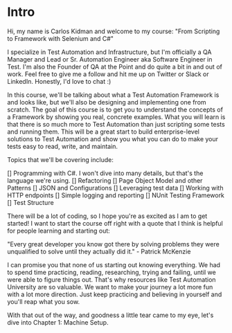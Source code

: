 # Intro
Hi, my name is Carlos Kidman and welcome to my course:
"From Scripting to Framework with Selenium and C#"

I specialize in Test Automation and Infrastructure, but I'm officially a QA Manager and Lead or Sr. Automation Engineer aka Software Engineer in Test. I'm also the Founder of QA at the Point and do quite a bit in and out of work. Feel free to give me a follow and hit me up on Twitter or Slack or LinkedIn. Honestly, I'd love to chat :)

In this course, we'll be talking about what a Test Automation Framework is and looks like, but we'll also be designing and implementing one from scratch. The goal of this course is to get you to understand the concepts of a Framework by showing you real, concrete examples. What you will learn is that there is so much more to Test Automation than just scripting some tests and running them. This will be a great start to build enterprise-level solutions to Test Automation and show you what you can do to make your tests easy to read, write, and maintain.

Topics that we'll be covering include:

[] Programming with C#. I won't dive into many details, but that's the language we're using.
[] Refactoring
[] Page Object Model and other Patterns
[] JSON and Configurations
[] Leveraging test data
[] Working with HTTP endpoints
[] Simple logging and reporting
[] NUnit Testing Framework
[] Test Structure

There will be a lot of coding, so I hope you're as excited as I am to get started! I want to start the course off right with a quote that I think is helpful for people learning and starting out:

"Every great developer you know got there by solving problems they were unqualified to solve until they actually did it." - Patrick McKenzie

I can promise you that none of us starting out knowing everything. We had to spend time practicing, reading, researching, trying and failing, until we were able to figure things out. That's why resources like Test Automation University are so valuable. We want to make your journey a lot more fun with a lot more direction. Just keep practicing and believing in yourself and you'll reap what you sow.

With that out of the way, and goodness a little tear came to my eye, let's dive into Chapter 1: Machine Setup.
